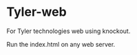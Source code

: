 Tyler-web
=========

For Tyler technologies web using knockout.

Run the index.html on any web server.
